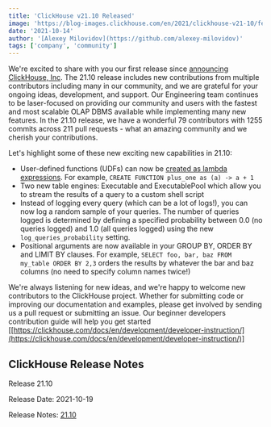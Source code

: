 ```yaml
---
title: 'ClickHouse v21.10 Released'
image: 'https://blog-images.clickhouse.com/en/2021/clickhouse-v21-10/featured.jpg'
date: '2021-10-14'
author: '[Alexey Milovidov](https://github.com/alexey-milovidov)'
tags: ['company', 'community']
---
```


We're excited to share with you our first release since [announcing ClickHouse, Inc](https://clickhouse.com/blog/en/2021/clickhouse-inc/). The 21.10 release includes new contributions from multiple contributors including many in our community, and we are grateful for your ongoing ideas, development, and support. Our Engineering team continues to be laser-focused on providing our community and users with the fastest and most scalable OLAP DBMS available while implementing many new features. In the 21.10 release, we have a wonderful 79 contributors with 1255 commits across 211 pull requests - what an amazing community and we cherish your contributions.

Let's highlight some of these new exciting new capabilities in 21.10:

* User-defined functions (UDFs) can now be [created as lambda expressions](https://clickhouse.com/docs/en/sql-reference/functions/#higher-order-functions). For example, `CREATE FUNCTION plus_one as (a) -> a + 1`
* Two new table engines: Executable and ExecutablePool which allow you to stream the results of a query to a custom shell script
* Instead of logging every query (which can be a lot of logs!), you can now log a random sample of your queries. The number of queries logged is determined by defining a specified probability between 0.0 (no queries logged) and 1.0 (all queries logged) using the new `log_queries_probability` setting.
* Positional arguments are now available in your GROUP BY, ORDER BY and LIMIT BY clauses. For example, `SELECT foo, bar, baz FROM my_table ORDER BY 2,3` orders the results by whatever the bar and baz columns (no need to specify column names twice!)

We're always listening for new ideas, and we're happy to welcome new contributors to the ClickHouse project. Whether for submitting code or improving our documentation and examples, please get involved by sending us a pull request or submitting an issue. Our beginner developers contribution guide will help you get started [[https://clickhouse.com/docs/en/development/developer-instruction/](https://clickhouse.com/docs/en/development/developer-instruction/)] 


## ClickHouse Release Notes 

Release 21.10

Release Date: 2021-10-19

Release Notes: [21.10](https://github.com/ClickHouse/ClickHouse/blob/master/CHANGELOG.md)
